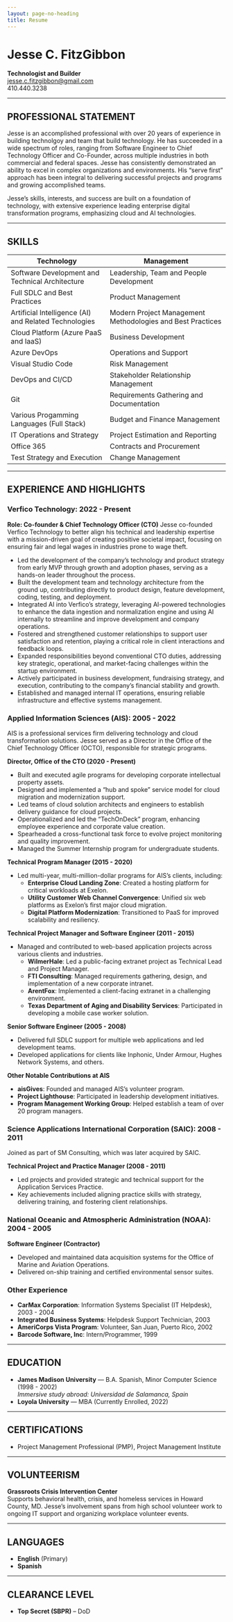 ```yaml
---
layout: page-no-heading
title: Resume
---
```


# Jesse C. FitzGibbon

**Technologist and Builder**  
[jesse.c.fitzgibbon@gmail.com](mailto:jesse.c.fitzgibbon@gmail.com)  
410.440.3238

---

## PROFESSIONAL STATEMENT

Jesse is an accomplished professional with over 20 years of experience in building technolgoy and team that build technology. He has succeeded in a wide spectrum of roles, ranging from Software Engineer to Chief Technology Officer and Co-Founder, across multiple industries in both commercial and federal spaces. Jesse has consistently demonstrated an ability to excel in complex organizations and environments. His “serve first” approach has been integral to delivering successful projects and programs and growing accomplished teams.

Jesse’s skills, interests, and success are built on a foundation of technology, with extensive experience leading enterprise digital transformation programs, emphasizing cloud and AI technologies.

---

## SKILLS

| **Technology** | **Management** |
| --- | --- |
| Software Development and Technical Architecture | Leadership, Team and People Development |
| Full SDLC and Best Practices | Product Management |
| Artificial Intelligence (AI) and Related Technologies | Modern Project Management Methodologies and Best Practices |
| Cloud Platform (Azure PaaS and IaaS) | Business Development |
| Azure DevOps| Operations and Support |
| Visual Studio Code | Risk Management |
| DevOps and CI/CD  | Stakeholder Relationship Management |
| Git | Requirements Gathering and Documentation |
| Various Progamming Languages (Full Stack) | Budget and Finance Management |
| IT Operations and Strategy | Project Estimation and Reporting |
| Office 365| Contracts and Procurement |
| Test Strategy and Execution | Change Management |

---

## EXPERIENCE AND HIGHLIGHTS

### Verfico Technology: 2022 - Present
**Role: Co-founder & Chief Technology Officer (CTO)**
Jesse co-founded Verfico Technology to better align his technical and leadership expertise with a mission-driven goal of creating positive societal impact, focusing on ensuring fair and legal wages in industries prone to wage theft.

- Led the development of the company’s technology and product strategy from early MVP through growth and adoption phases, serving as a hands-on leader throughout the process.
- Built the development team and technology architecture from the ground up, contributing directly to product design, feature development, coding, testing, and deployment.
- Integrated AI into Verfico’s strategy, leveraging AI-powered technologies to enhance the data ingestion and normalization engine and using AI internally to streamline and improve development and company operations.
- Fostered and strengthened customer relationships to support user satisfaction and retention, playing a critical role in client interactions and feedback loops.
- Expanded responsibilities beyond conventional CTO duties, addressing key strategic, operational, and market-facing challenges within the startup environment.
- Actively participated in business development, fundraising strategy, and execution, contributing to the company’s financial stability and growth.
- Established and managed internal IT operations, ensuring reliable infrastructure and effective systems management.

### Applied Information Sciences (AIS): 2005 - 2022  
AIS is a professional services firm delivering technology and cloud transformation solutions. Jesse served as a Director in the Office of the Chief Technology Officer (OCTO), responsible for strategic programs.

**Director, Office of the CTO (2020 - Present)**  
- Built and executed agile programs for developing corporate intellectual property assets.
- Designed and implemented a “hub and spoke” service model for cloud migration and modernization support.
- Led teams of cloud solution architects and engineers to establish delivery guidance for cloud projects.
- Operationalized and led the “TechOnDeck” program, enhancing employee experience and corporate value creation.
- Spearheaded a cross-functional task force to evolve project monitoring and quality improvement.
- Managed the Summer Internship program for undergraduate students.

**Technical Program Manager (2015 - 2020)**  
- Led multi-year, multi-million-dollar programs for AIS’s clients, including:
  - **Enterprise Cloud Landing Zone**: Created a hosting platform for critical workloads at Exelon.
  - **Utility Customer Web Channel Convergence**: Unified six web platforms as Exelon’s first major cloud migration.
  - **Digital Platform Modernization**: Transitioned to PaaS for improved scalability and resiliency.

**Technical Project Manager and Software Engineer (2011 - 2015)**  
- Managed and contributed to web-based application projects across various clients and industries.
  - **WilmerHale**: Led a public-facing extranet project as Technical Lead and Project Manager.
  - **FTI Consulting**: Managed requirements gathering, design, and implementation of a new corporate intranet.
  - **ArentFox**: Implemented a client-facing extranet in a challenging environment.
  - **Texas Department of Aging and Disability Services**: Participated in developing a mobile case worker solution.

**Senior Software Engineer (2005 - 2008)**  
- Delivered full SDLC support for multiple web applications and led development teams.
- Developed applications for clients like Inphonic, Under Armour, Hughes Network Systems, and others.

**Other Notable Contributions at AIS**  
- **aisGives**: Founded and managed AIS’s volunteer program.
- **Project Lighthouse**: Participated in leadership development initiatives.
- **Program Management Working Group**: Helped establish a team of over 20 program managers.

### Science Applications International Corporation (SAIC): 2008 - 2011  
Joined as part of SM Consulting, which was later acquired by SAIC.

**Technical Project and Practice Manager (2008 - 2011)**  
- Led projects and provided strategic and technical support for the Application Services Practice.
- Key achievements included aligning practice skills with strategy, delivering training, and fostering client relationships.

### National Oceanic and Atmospheric Administration (NOAA): 2004 - 2005  
**Software Engineer (Contractor)**  
- Developed and maintained data acquisition systems for the Office of Marine and Aviation Operations.
- Delivered on-ship training and certified environmental sensor suites.

### Other Experience  
- **CarMax Corporation**: Information Systems Specialist (IT Helpdesk), 2003 - 2004
- **Integrated Business Systems**: Helpdesk Support Technician, 2003
- **AmeriCorps Vista Program**: Volunteer, San Juan, Puerto Rico, 2002
- **Barcode Software, Inc**: Intern/Programmer, 1999

---

## EDUCATION

- **James Madison University** — B.A. Spanish, Minor Computer Science (1998 - 2002)  
  *Immersive study abroad: Universidad de Salamanca, Spain*
- **Loyola University** — MBA (Currently Enrolled, 2022)

---

## CERTIFICATIONS

- Project Management Professional (PMP), Project Management Institute

---

## VOLUNTEERISM

**Grassroots Crisis Intervention Center**  
Supports behavioral health, crisis, and homeless services in Howard County, MD. Jesse’s involvement spans from high school volunteer work to ongoing IT support and organizing workplace volunteer events.

---

## LANGUAGES

- **English** (Primary)
- **Spanish**

---

## CLEARANCE LEVEL

- **Top Secret (SBPR)** – DoD